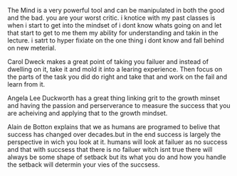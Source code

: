 The Mind is a very powerful tool and can be manipulated in both the good and the bad. you are your worst critic. i knotice with my past classes is when i start to get into the mindset of i dont know whats going on and let that start to get to me them my ability for understanding and takin in the lecture. i satrt to hyper fixiate on the one thing i dont know and fall behind on new meterial.

Carol Dweck makes a great point of taking you failuer and instead of dwelling on it, take it and mold it into a learing experience. Then focus on the parts of the task you did do right and take that and work on the fail and learn from it.

Angela Lee Duckworth has a great thing linking grit to the growth minset and having the passion and perserverance to measure the success that you are acheiving and applying that to the growth mindset.

Alain de Botton explains that we as humans are programed to belive that success has changed over decades.but in the end success is largely the perspective in wich you look at it. humans will look at failuer as no success and that with succsess that there is no failuer witch isnt true there will always be some shape of setback but its what you do and how you handle the setback will determin your vies of the succsess.

